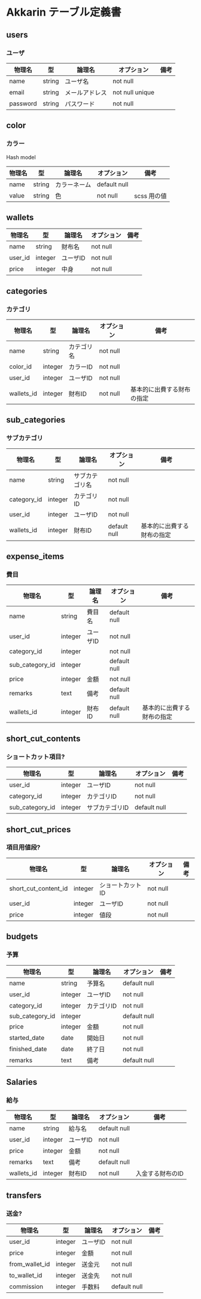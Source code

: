 # Akkarin テーブル定義書

## users
### ユーザ

|物理名|型|論理名|オプション|備考|
|-|-|-|-|-|
|name|string|ユーザ名|not null| |
|email|string|メールアドレス|not null unique||
|password|string|パスワード|not null||

## color
### カラー
Hash model

|物理名|型|論理名|オプション|備考|
|-----|--|-----|-------|---|
|name|string |カラーネーム|default null| |
|value|string|色|not null|scss 用の値|

## wallets
|物理名|型|論理名|オプション|備考|
|-|-|-|-|-|
|name|string|財布名|not null|  |
|user_id|integer|ユーザID|not null||
|price|integer|中身|not null||

## categories
### カテゴリ

|物理名|型|論理名|オプション|備考|
|-|-|-|-|-|
|name|string|カテゴリ名|not null|  |
|color_id|integer|カラーID|not null||
|user_id|integer|ユーザID|not null||
|wallets_id|integer|財布ID|not null|基本的に出費する財布の指定|

## sub_categories
### サブカテゴリ
|物理名|型|論理名|オプション|備考|
|-|-|-|-|-|
|name|string|サブカテゴリ名|not null|  |
|category_id|integer|カテゴリID|not null||
|user_id|integer|ユーザID|not null||
|wallets_id|integer|財布ID|default null|基本的に出費する財布の指定|

## expense_items
### 費目

|物理名|型|論理名|オプション|備考|
|-|-|-|-|-|
|name|string|費目名|default null| |
|user_id|integer|ユーザID|not null | |
|category_id|integer| |not null | |
|sub_category_id|integer | |default null| |
|price|integer|金額|not null| |
|remarks|text|備考|default null| |
|wallets_id|integer|財布ID|default null|基本的に出費する財布の指定|

## short_cut_contents
### ショートカット項目?

|物理名|型|論理名|オプション|備考|
|-|-|-|-|-|
|user_id|integer|ユーザID|not null| |
|category_id|integer|カテゴリID|not null| |
|sub_category_id|integer|サブカテゴリID|default null| |

## short_cut_prices
### 項目用値段?

|物理名|型|論理名|オプション|備考|
|-|-|-|-|-|
|short_cut_content_id|integer|ショートカットID|not null | |
|user_id|integer|ユーザID|not null| |
|price|integer|値段|not null| |

## budgets
### 予算
|物理名|型|論理名|オプション|備考|
|-|-|-|-|-|
|name|string|予算名|default null| |
|user_id|integer|ユーザID|not null | |
|category_id|integer|カテゴリID |not null | |
|sub_category_id|integer | |default null| |
|price|integer|金額|not null| |
|started_date|date|開始日|not null||
|finished_date|date|終了日|not null||
|remarks|text|備考|default null| |

## Salaries
### 給与

|物理名|型|論理名|オプション|備考|
|-|-|-|-|-|
|name|string|給与名|default null | |
|user_id|integer|ユーザID|not null||
|price|integer|金額|not null||
|remarks|text|備考|default null||
|wallets_id|integer|財布ID|not null|入金する財布のID|

## transfers
### 送金?
|物理名|型|論理名|オプション|備考|
|-|-|-|-|-|
|user_id|integer|ユーザID|not null||
|price|integer|金額|not null||
|from_wallet_id|integer|送金元|not null||
|to_wallet_id|integer|送金先|not null||
|commission|integer|手数料|default null||

